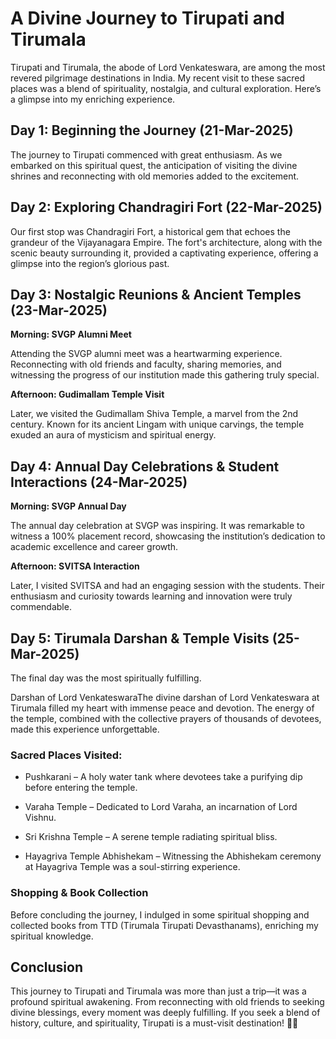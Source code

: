 # A Divine Journey to Tirupati and Tirumala

Tirupati and Tirumala, the abode of Lord Venkateswara, are among the most revered pilgrimage destinations in India. My recent visit to these sacred places was a blend of spirituality, nostalgia, and cultural exploration. Here’s a glimpse into my enriching experience.

## Day 1: Beginning the Journey (21-Mar-2025)

The journey to Tirupati commenced with great enthusiasm. As we embarked on this spiritual quest, the anticipation of visiting the divine shrines and reconnecting with old memories added to the excitement.

## Day 2: Exploring Chandragiri Fort (22-Mar-2025)

Our first stop was Chandragiri Fort, a historical gem that echoes the grandeur of the Vijayanagara Empire. The fort's architecture, along with the scenic beauty surrounding it, provided a captivating experience, offering a glimpse into the region’s glorious past.

## Day 3: Nostalgic Reunions & Ancient Temples (23-Mar-2025)

**Morning: SVGP Alumni Meet**

Attending the SVGP alumni meet was a heartwarming experience. Reconnecting with old friends and faculty, sharing memories, and witnessing the progress of our institution made this gathering truly special.

**Afternoon: Gudimallam Temple Visit**

Later, we visited the Gudimallam Shiva Temple, a marvel from the 2nd century. Known for its ancient Lingam with unique carvings, the temple exuded an aura of mysticism and spiritual energy.

## Day 4: Annual Day Celebrations & Student Interactions (24-Mar-2025)

**Morning: SVGP Annual Day**

The annual day celebration at SVGP was inspiring. It was remarkable to witness a 100% placement record, showcasing the institution’s dedication to academic excellence and career growth.

**Afternoon: SVITSA Interaction**

Later, I visited SVITSA and had an engaging session with the students. Their enthusiasm and curiosity towards learning and innovation were truly commendable.

## Day 5: Tirumala Darshan & Temple Visits (25-Mar-2025)

The final day was the most spiritually fulfilling.

Darshan of Lord VenkateswaraThe divine darshan of Lord Venkateswara at Tirumala filled my heart with immense peace and devotion. The energy of the temple, combined with the collective prayers of thousands of devotees, made this experience unforgettable.

### Sacred Places Visited:

- Pushkarani – A holy water tank where devotees take a purifying dip before entering the temple.

- Varaha Temple – Dedicated to Lord Varaha, an incarnation of Lord Vishnu.

- Sri Krishna Temple – A serene temple radiating spiritual bliss.

- Hayagriva Temple Abhishekam – Witnessing the Abhishekam ceremony at Hayagriva Temple was a soul-stirring experience.

### Shopping & Book Collection
Before concluding the journey, I indulged in some spiritual shopping and collected books from TTD (Tirumala Tirupati Devasthanams), enriching my spiritual knowledge.

## Conclusion

This journey to Tirupati and Tirumala was more than just a trip—it was a profound spiritual awakening. From reconnecting with old friends to seeking divine blessings, every moment was deeply fulfilling. If you seek a blend of history, culture, and spirituality, Tirupati is a must-visit destination! 🙏✨